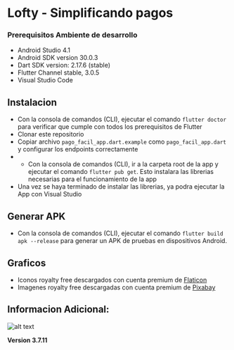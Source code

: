# Lofty - Simplificando pagos

### Prerequisitos Ambiente de desarrollo
 
* Android Studio 4.1
* Android SDK version 30.0.3
* Dart SDK version: 2.17.6 (stable)
* Flutter Channel stable, 3.0.5
* Visual Studio Code


## Instalacion

* Con la consola de comandos (CLI), ejecutar el comando ``` flutter doctor ``` para verificar que cumple con todos los prerequisitos de Flutter
* Clonar este repositorio
* Copiar archivo ``` pago_facil_app.dart.example ``` como ``` pago_facil_app.dart ``` y configurar los endpoints correctamente
* * Con la consola de comandos (CLI), ir a la carpeta root de la app y ejecutar el comando ``` flutter pub get ```. Esto instalara las librerias necesarias para el funcionamiento de la app
* Una vez se haya terminado de instalar las librerias, ya podra ejecutar la App con Visual Studio

## Generar APK
* Con la consola de comandos (CLI), ejecutar el comando ``` flutter build apk --release ``` para generar un APK de pruebas en dispositivos Android.

## Graficos

- Iconos royalty free descargados con cuenta premium de [Flaticon](https://www.flaticon.com/)
- Imagenes royalty free descargadas con cuenta premium de [Pixabay](https://pixabay.com/)

## Informacion Adicional:

![alt text](https://raw.githubusercontent.com/flutter/website/archived-master/src/_assets/image/flutter-lockup-bg.jpg "Flutter")

<b>Version 3.7.11</b> 